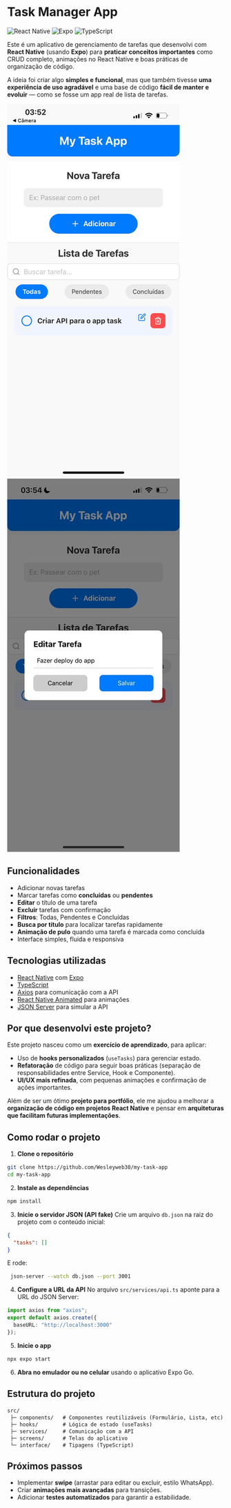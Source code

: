 
# Task Manager App

![React Native](https://img.shields.io/badge/React%20Native-blue)
![Expo](https://img.shields.io/badge/Expo-lightgrey)
![TypeScript](https://img.shields.io/badge/TypeScript-blue)

Este é um aplicativo de gerenciamento de tarefas que desenvolvi com **React Native** (usando **Expo**) para **praticar conceitos importantes** como CRUD completo, animações no React Native e boas práticas de organização de código.

A ideia foi criar algo **simples e funcional**, mas que também tivesse **uma experiência de uso agradável** e uma base de código **fácil de manter e evoluir** — como se fosse um app real de lista de tarefas.

![Screenshot do app start](assets/home.jpeg)  ![Screenshot do app update task](assets/update.jpeg) 

## Funcionalidades
- Adicionar novas tarefas
- Marcar tarefas como **concluídas** ou **pendentes**
- **Editar** o título de uma tarefa
- **Excluir** tarefas com confirmação
- **Filtros**: Todas, Pendentes e Concluídas
- **Busca por título** para localizar tarefas rapidamente
- **Animação de pulo** quando uma tarefa é marcada como concluída
- Interface simples, fluida e responsiva

## Tecnologias utilizadas
- [React Native](https://reactnative.dev/) com [Expo](https://expo.dev/)
- [TypeScript](https://www.typescriptlang.org/)
- [Axios](https://axios-http.com/) para comunicação com a API
- [React Native Animated](https://reactnative.dev/docs/animated) para animações
- [JSON Server](https://github.com/typicode/json-server) para simular a API

## Por que desenvolvi este projeto?
Este projeto nasceu como um **exercício de aprendizado**, para aplicar:
- Uso de **hooks personalizados** (`useTasks`) para gerenciar estado.
- **Refatoração** de código para seguir boas práticas (separação de responsabilidades entre Service, Hook e Componente).
- **UI/UX mais refinada**, com pequenas animações e confirmação de ações importantes.

Além de ser um ótimo **projeto para portfólio**, ele me ajudou a melhorar a **organização de código em projetos React Native** e pensar em **arquiteturas que facilitam futuras implementações**.

## Como rodar o projeto

1. **Clone o repositório**
```bash
git clone https://github.com/Wesleyweb30/my-task-app
cd my-task-app
```

2. **Instale as dependências**
```bash
npm install
```

3. **Inicie o servidor JSON (API fake)**
Crie um arquivo `db.json` na raiz do projeto com o conteúdo inicial:
```json
{
  "tasks": []
}
```
E rode:
```bash
 json-server --watch db.json --port 3001
```

4. **Configure a URL da API**
No arquivo `src/services/api.ts` aponte para a URL do JSON Server:
```ts
import axios from "axios";
export default axios.create({
  baseURL: "http://localhost:3000"
});
```

5. **Inicie o app**
```bash
npx expo start
```

6. **Abra no emulador ou no celular** usando o aplicativo Expo Go.

## Estrutura do projeto
```
src/
 ├─ components/   # Componentes reutilizáveis (Formulário, Lista, etc)
 ├─ hooks/        # Lógica de estado (useTasks)
 ├─ services/     # Comunicação com a API
 ├─ screens/      # Telas do aplicativo
 └─ interface/    # Tipagens (TypeScript)
```

## Próximos passos
- Implementar **swipe** (arrastar para editar ou excluir, estilo WhatsApp).
- Criar **animações mais avançadas** para transições.
- Adicionar **testes automatizados** para garantir a estabilidade.
